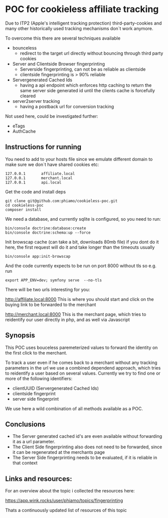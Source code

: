 POC for cookieless affiliate tracking
=====

Due to ITP2 (Apple's intelligent tracking protection) third-party-cookies and
many other historically used tracking mechanisms don`t work anymore.

To overcome this there are several techniques available 

- bounceless
  - redirect to the target url directly without bouncing through third party cookies
- Server and Clientside Browser fingerprinting
  - Serverside fingerprinting, can not be as reliable as clientside
  - clientside fingerprinting is > 90% reliable 
- Servergenerated Cached Ids
  - having a api endpoint which enforces http caching to return the same server side generated id until the clients cache is forcefully cleared
- server2server tracking
  - having a postback url for conversion tracking

Not used here, could be investigated further:
- eTags
- AuthCache

Instructions for running
-----
You need to add to your hosts file since we emulate different domain to make sure we don`t have shared cookies etc:
```
127.0.0.1       affiliate.local
127.0.0.1       merchant.local
127.0.0.1       api.local
```
Get the code and install deps
```
git clone git@github.com:phiamo/cookieless-poc.git
cd cookieless-poc
composer install
```
We need a database, and currently sqlite is configured, so you need to run:
```
bin/console doctrine:database:create
bin/console doctrine:schema:up --force
```

Init browscap cache (can take a bit, downloads 80mb file) if you dont do it here, the first request will do it and take longer than the timeouts usually
```
bin/console app:init-browscap
```

And the code currently expects to be run on port 8000 without tls so e.g. run
```
export APP_ENV=dev; symfony serve  --no-tls
```

There will be two urls interesting for you:

http://affiliate.local:8000
This is where you should start and click on the buying link to be forwarded to the merchant

http://merchant.local:8000
This is the merchant page, which tries to reidentify our user directly in php, and as well via Javascript

Synopsis
-----
This POC uses bouceless paremeterized values to forward the identity on the first click to the merchant.

To track a user even if he comes back to a merchant without any tracking parameters in the url
we use a combined dependend approach, which tries to reidentify a user based on several values.
Currently we try to find one or more of the following identifiers:
 
- clientUUID (Servergenerated Cached Ids)
- clientside fingerprint
- server side fingerprint

We use here a wild combination of all methods available as a POC.

Conclusions
-----
- The Server generated cached id's are even available without forwarding it as a url parameter.
- The Client Side fingerprinting also does not need to be forwarded, since it can be regenerated at the merchants page
- The Server Side fingerprinting needs to be evaluated, if it is reliable in that context


Links and resources:
-----
For an overview about the topic i collected the resources here:

https://app.wink.rocks/user/phiamo/topics/fingerprinting 

Thats a continuously updated list of resources of this topic
